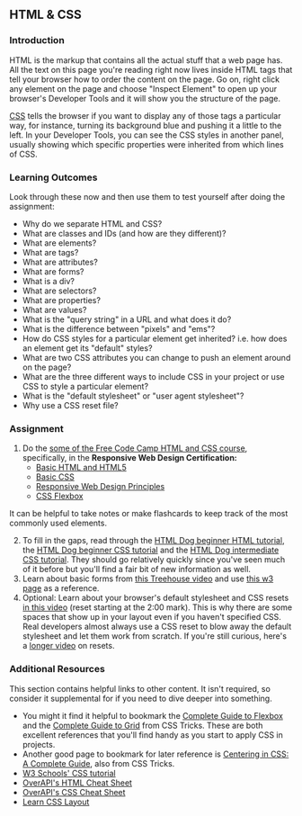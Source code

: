 ## HTML & CSS

### Introduction

HTML is the markup that contains all the actual stuff that a web page has. All the text on this page you're reading right now lives inside HTML tags that tell your browser how to order the content on the page. Go on, right click any element on the page and choose "Inspect Element" to open up your browser's Developer Tools and it will show you the structure of the page.

[CSS](http://skillcrush.com/2012/04/03/css/) tells the browser if you want to display any of those tags a particular way, for instance, turning its background blue and pushing it a little to the left. In your Developer Tools, you can see the CSS styles in another panel, usually showing which specific properties were inherited from which lines of CSS.

### Learning Outcomes

Look through these now and then use them to test yourself after doing the assignment:

- Why do we separate HTML and CSS?
- What are classes and IDs (and how are they different)?
- What are elements?
- What are tags?
- What are attributes?
- What are forms?
- What is a div?
- What are selectors?
- What are properties?
- What are values?
- What is the "query string" in a URL and what does it do?
- What is the difference between "pixels" and "ems"?
- How do CSS styles for a particular element get inherited? i.e. how does an element get its "default" styles?
- What are two CSS attributes you can change to push an element around on the page?
- What are the three different ways to include CSS in your project or use CSS to style a particular element?
- What is the "default stylesheet" or "user agent stylesheet"?
- Why use a CSS reset file?

### Assignment

<div class="lesson-content__panel" markdown="1">

1. Do the [some of the Free Code Camp HTML and CSS course](https://learn.freecodecamp.org/), specifically, in the **Responsive Web Design Certification:**
   - [Basic HTML and HTML5](https://learn.freecodecamp.org/responsive-web-design/basic-html-and-html5/)
   - [Basic CSS](https://learn.freecodecamp.org/responsive-web-design/basic-css/)
   - [Responsive Web Design Principles](https://learn.freecodecamp.org/responsive-web-design/responsive-web-design-principles/)
   - [CSS Flexbox](https://learn.freecodecamp.org/responsive-web-design/css-flexbox/)

It can be helpful to take notes or make flashcards to keep track of the most commonly used elements.

2. To fill in the gaps, read through the [HTML Dog beginner HTML tutorial](http://www.htmldog.com/guides/html/beginner/), the [HTML Dog beginner CSS tutorial](http://www.htmldog.com/guides/css/beginner/) and the [HTML Dog intermediate CSS tutorial](http://www.htmldog.com/guides/css/intermediate/). They should go relatively quickly since you've seen much of it before but you'll find a fair bit of new information as well.
3. Learn about basic forms from [this Treehouse video](http://teamtreehouse.com/library/websites/html/forms/inputs) and use [this w3 page](http://www.w3schools.com/html/html_forms.asp) as a reference.
4. Optional: Learn about your browser's default stylesheet and CSS resets [in this video](http://www.youtube.com/watch?v=14Vb6tZCjEY) (reset starting at the 2:00 mark). This is why there are some spaces that show up in your layout even if you haven't specified CSS. Real developers almost always use a CSS reset to blow away the default stylesheet and let them work from scratch. If you're still curious, here's a [longer video](http://www.youtube.com/watch?v=HqRFPLP7Ffs) on resets.
   </div>

### Additional Resources

This section contains helpful links to other content. It isn't required, so consider it supplemental for if you need to dive deeper into something.

- You might it find it helpful to bookmark the [Complete Guide to Flexbox](https://css-tricks.com/snippets/css/a-guide-to-flexbox/) and the [Complete Guide to Grid](https://css-tricks.com/snippets/css/complete-guide-grid/) from CSS Tricks. These are both excellent references that you'll find handy as you start to apply CSS in projects.
- Another good page to bookmark for later reference is [Centering in CSS: A Complete Guide](https://css-tricks.com/centering-css-complete-guide/), also from CSS Tricks.
- [W3 Schools' CSS tutorial](http://www.w3schools.com/css/)
- [OverAPI's HTML Cheat Sheet](http://overapi.com/html)
- [OverAPI's CSS Cheat Sheet](http://overapi.com/css)
- [Learn CSS Layout](http://learnlayout.com/)

